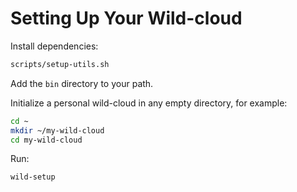 # Setting Up Your Wild-cloud

Install dependencies:

```bash
scripts/setup-utils.sh
```

Add the `bin` directory to your path.

Initialize a personal wild-cloud in any empty directory, for example:

```bash
cd ~
mkdir ~/my-wild-cloud
cd my-wild-cloud
```

Run:

```bash
wild-setup
```
